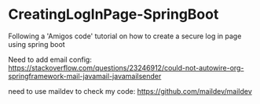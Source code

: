 # CreatingLogInPage-SpringBoot
Following a 'Amigos code' tutorial on how to create a secure log in page using spring boot

Need to add email config:
https://stackoverflow.com/questions/23246912/could-not-autowire-org-springframework-mail-javamail-javamailsender 

need to use maildev to check my code:
https://github.com/maildev/maildev
